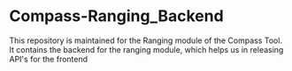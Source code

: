 # Compass-Ranging_Backend
This repository is maintained for the Ranging module of the Compass Tool. It contains the backend for the ranging module, which helps us in releasing API's for the frontend
